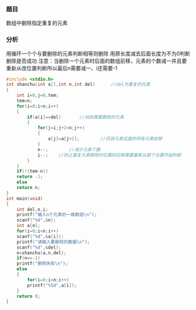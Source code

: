 ### 题目
数组中删除指定重复的元素

### 分析
用循环一个个与要删除的元素判断相等则删除
用原长度减去后面长度为不为0判断删除是否成功
注意：当删除一个元素时后面的数组前移，元素的个数减一并且要重新从改位置判断所以最后n需要减一、i还需要-1

~~~ c
#include <stdio.h>
int shanchu(int a[],int n,int del)		//del为重复的元素 
{
	int i=0,j=0,tem;
	tem=n;
	for(i=0;i<n;i++)
	{
		if(a[i]==del)		//找到需要删除的元素 
		{
			for(j=i;j+1<n;j++)
			{
				a[j]=a[j+1];		//将该元素后面的所有元素前移 
			}
			n--;		//减少元素个数 
			i--;	//防止重复元素删除时位置的后移需要重新从那个位置开始判断 
		}
	}
	if(!(tem-n))
	return -1;
	else
	return n;
}
int main(void)
{
	int del,n,i;
	printf("输入n个元素的一维数组\n");
	scanf("%d",&n);
	int a[n];
	for(i=0;i<n;i++)
	scanf("%d",&a[i]);
	printf("请输入要删除的数据\n");
	scanf("%d",&del);
	n=shanchu(a,n,del);
	if(n==-1)
	printf("删除失败\n");
	else
	{
		for(i=0;i<n;i++)
		printf("%5d",a[i]);
	}
	return 0;
}
~~~
